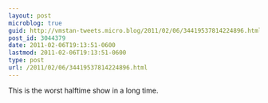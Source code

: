 ```yaml
---
layout: post
microblog: true
guid: http://vmstan-tweets.micro.blog/2011/02/06/34419537814224896.html
post_id: 3044379
date: 2011-02-06T19:13:51-0600
lastmod: 2011-02-06T19:13:51-0600
type: post
url: /2011/02/06/34419537814224896.html
---
```

This is the worst halftime show in a long time.
